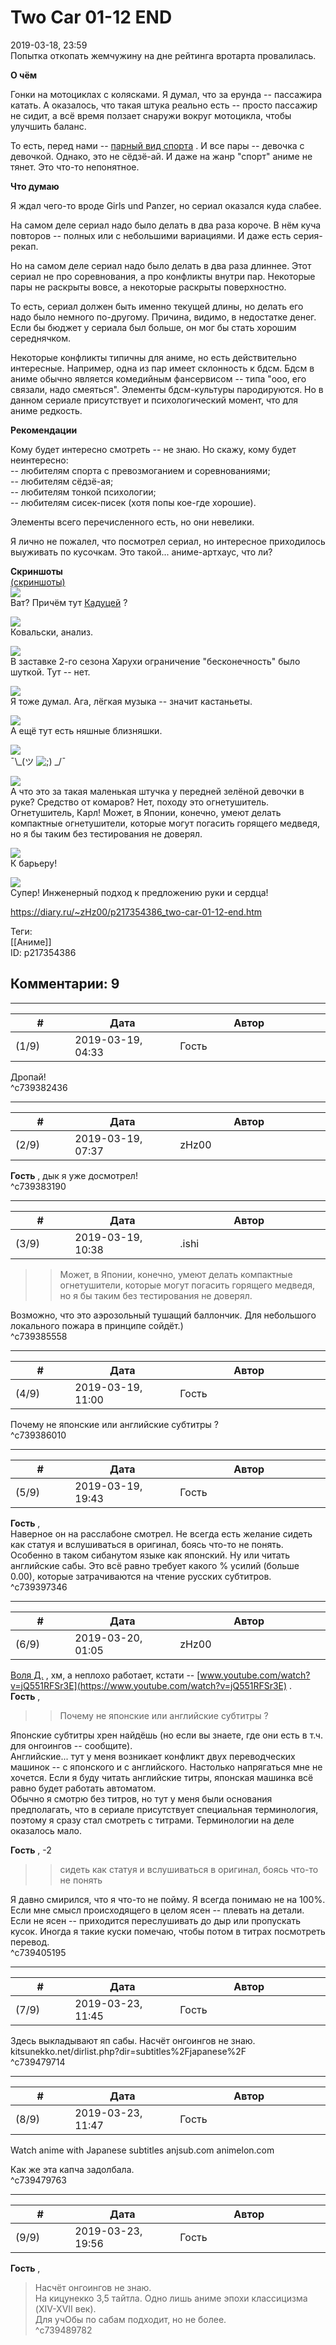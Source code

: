 Two Car 01-12 END
=================

  
2019-03-18, 23:59  
 Попытка откопать жемчужину на дне рейтинга вротарта провалилась.   
   
  **О чём**    
   
 Гонки на мотоциклах с колясками. Я думал, что за ерунда -- пассажира катать. А оказалось, что такая штука реально есть -- просто пассажир не сидит, а всё время ползает снаружи вокруг мотоцикла, чтобы улучшить баланс.   
   
 То есть, перед нами --  [парный вид спорта](Ballroom%20e%20youkoso%2001-24%20END)  . И все пары -- девочка с девочкой. Однако, это не сёдзё-ай. И даже на жанр "спорт" аниме не тянет. Это что-то непонятное.   
   
  **Что думаю**    
   
 Я ждал чего-то вроде Girls und Panzer, но сериал оказался куда слабее.   
   
 На самом деле сериал надо было делать в два раза короче. В нём куча повторов -- полных или с небольшими вариациями. И даже есть серия-рекап.   
   
 Но на самом деле сериал надо было делать в два раза длиннее. Этот сериал не про соревнования, а про конфликты внутри пар. Некоторые пары не раскрыты вовсе, а некоторые раскрыты поверхностно.   
   
 То есть, сериал должен быть именно текущей длины, но делать его надо было немного по-другому. Причина, видимо, в недостатке денег. Если бы бюджет у сериала был больше, он мог бы стать хорошим середнячком.   
   
 Некоторые конфликты типичны для аниме, но есть действительно интересные. Например, одна из пар имеет склонность к бдсм. Бдсм в аниме обычно является комедийным фансервисом -- типа "ооо, его связали, надо смеяться". Элементы бдсм-культуры пародируются. Но в данном сериале присутствует и психологический момент, что для аниме редкость.   
   
  **Рекомендации**    
   
 Кому будет интересно смотреть -- не знаю. Но скажу, кому будет неинтересно:   
 -- любителям спорта с превозмоганием и соревнованиями;   
 -- любителям сёдзё-ая;   
 -- любителям тонкой психологии;   
 -- любителям сисек-писек (хотя попы кое-где хорошие).   
   
 Элементы всего перечисленного есть, но они невелики.   
   
 Я лично не пожалел, что посмотрел сериал, но интересное приходилось выуживать по кусочкам. Это такой... аниме-артхаус, что ли?   
   
  **Скриншоты**    
  [(скриншоты)](https://zHz00.diary.ru/p217354386.htm?index=1#linkmore217354386m1)       
  [![](pics/rGwXGROl.jpg)](https://i.imgur.com/rGwXGRO.jpg)    
 Ват? Причём тут  [Кадуцей](https://ru.wikipedia.org/wiki/%D0%9A%D0%B0%D0%B4%D1%83%D1%86%D0%B5%D0%B9)  ?   
   
  [![](pics/gRwjhy0l.jpg)](https://i.imgur.com/gRwjhy0.jpg)    
 Ковальски, анализ.   
   
  [![](pics/FoLZ8wLl.jpg)](https://i.imgur.com/FoLZ8wL.jpg)    
 В заставке 2-го сезона Харухи ограничение "бесконечность" было шуткой. Тут -- нет.   
   
  [![](pics/QO8QXoyl.jpg)](https://i.imgur.com/QO8QXoy.jpg)    
 Я тоже думал. Ага, лёгкая музыка -- значит кастаньеты.   
   
  [![](pics/k0TMUK9l.jpg)](https://i.imgur.com/k0TMUK9.jpg)    
 А ещё тут есть няшные близняшки.   
   
  [![](pics/xY1THJGl.jpg)](https://i.imgur.com/xY1THJG.jpg)    
 ¯\\_(ツ ![;)](pics/1136.gif) \_/¯   
   
  [![](pics/MshnQ4Sl.jpg)](https://i.imgur.com/MshnQ4S.jpg)    
 А что это за такая маленькая штучка у передней зелёной девочки в руке? Средство от комаров? Нет, походу это огнетушитель. Огнетушитель, Карл! Может, в Японии, конечно, умеют делать компактные огнетушители, которые могут погасить горящего медведя, но я бы таким без тестирования не доверял.   
   
  [![](pics/nWO5CsVl.jpg)](https://i.imgur.com/nWO5CsV.jpg)    
 К барьеру!   
   
  [![](pics/GCDztzWl.jpg)](https://i.imgur.com/GCDztzW.jpg)    
 Супер! Инженерный подход к предложению руки и сердца!   
      
  
<https://diary.ru/~zHz00/p217354386_two-car-01-12-end.htm>  
  
Теги:  
[[Аниме]]  
ID: p217354386  


Комментарии: 9
--------------

  


---



|         #         |              Дата              |                     Автор                     |           ID           |
| --- | --- | --- | --- |
| (1/9) | 2019-03-19, 04:33 | Гость | c739382436 |

  
 Дропай!   
 ^c739382436

---



|         #         |              Дата              |                     Автор                     |           ID           |
| --- | --- | --- | --- |
| (2/9) | 2019-03-19, 07:37 | zHz00 | c739383190 |

  
  **Гость**  , дык я уже досмотрел!   
 ^c739383190

---



|         #         |              Дата              |                     Автор                     |           ID           |
| --- | --- | --- | --- |
| (3/9) | 2019-03-19, 10:38 | .ishi | c739385558 |

  
 >>Может, в Японии, конечно, умеют делать компактные огнетушители, которые могут погасить горящего медведя, но я бы таким без тестирования не доверял.   
   
 Возможно, что это аэрозольный тушащий баллончик. Для небольшого локального пожара в принципе сойдёт.)   
 ^c739385558

---



|         #         |              Дата              |                     Автор                     |           ID           |
| --- | --- | --- | --- |
| (4/9) | 2019-03-19, 11:00 | Гость | c739386010 |

  
 Почему не японские или английские субтитры ?   
 ^c739386010

---



|         #         |              Дата              |                     Автор                     |           ID           |
| --- | --- | --- | --- |
| (5/9) | 2019-03-19, 19:43 | Гость | c739397346 |

  
  **Гость**  ,   
 Наверное он на расслабоне смотрел. Не всегда есть желание сидеть как статуя и вслушиваться в оригинал, боясь что-то не понять. Особенно в таком сибанутом языке как японский. Ну или читать английские сабы. Это всё равно требует какого % усилий (больше 0.00), которые затрачиваются на чтение русских субтитров.   
 ^c739397346

---



|         #         |              Дата              |                     Автор                     |           ID           |
| --- | --- | --- | --- |
| (6/9) | 2019-03-20, 01:05 | zHz00 | c739405195 |

  
  [Воля Д.](http://willD.diary.ru "Questa è la vita.")  , хм, а неплохо работает, кстати --  [www.youtube.com/watch?v=jQ551RFSr3E](https://www.youtube.com/watch?v=jQ551RFSr3E)  .   
  **Гость**  ,   
 >>Почему не японские или английские субтитры ?   
   
 Японские субтитры хрен найдёшь (но если вы знаете, где они есть в т.ч. для онгоингов -- сообщите).   
 Английские... тут у меня возникает конфликт двух переводческих машинок -- с японского и с английского. Настолько напрягаться мне не хочется. Если я буду читать английские титры, японская машинка всё равно будет работать автоматом.   
 Обычно я смотрю без титров, но тут у меня были основания предполагать, что в сериале присутствует специальная терминология, поэтому я сразу стал смотреть с титрами. Терминологии на деле оказалось мало.   
   
  **Гость**  , -2   
   
 >>сидеть как статуя и вслушиваться в оригинал, боясь что-то не понять   
   
 Я давно смирился, что я что-то не пойму. Я всегда понимаю не на 100%. Если мне смысл происходящего в целом ясен -- плевать на детали. Если не ясен -- приходится переслушивать до дыр или пропускать кусок. Иногда я такие куски помечаю, чтобы потом в титрах посмотреть перевод.   
 ^c739405195

---



|         #         |              Дата              |                     Автор                     |           ID           |
| --- | --- | --- | --- |
| (7/9) | 2019-03-23, 11:45 | Гость | c739479714 |

  
 Здесь выкладывают яп сабы. Насчёт онгоингов не знаю.   
 kitsunekko.net/dirlist.php?dir=subtitles%2Fjapanese%2F   
 ^c739479714

---



|         #         |              Дата              |                     Автор                     |           ID           |
| --- | --- | --- | --- |
| (8/9) | 2019-03-23, 11:47 | Гость | c739479763 |

  
 Watch anime with Japanese subtitles anjsub.com animelon.com   
   
 Как же эта капча задолбала.   
 ^c739479763

---



|         #         |              Дата              |                     Автор                     |           ID           |
| --- | --- | --- | --- |
| (9/9) | 2019-03-23, 19:56 | Гость | c739489782 |

  
  **Гость**  ,   
 >Насчёт онгоингов не знаю.   
 На кицунекко 3,5 тайтла. Одно лишь аниме эпохи классицизма (XIV-XVII век).   
 Для учОбы по сабам подходит, но не более.   
 ^c739489782